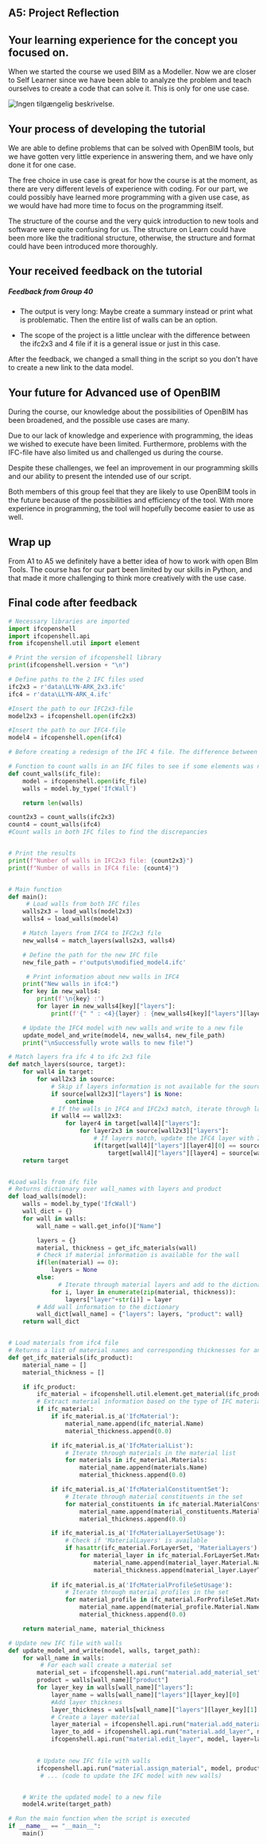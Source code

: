 ## A5: Project Reflection

## Your learning experience for the concept you focused on.

When we started the course we used BIM as a Modeller. Now we are closer to Self Learner since we have been able to analyze the problem and teach ourselves to create a code that can solve it. This is only for one use case. 

![Ingen tilgængelig beskrivelse.](https://scontent-arn2-1.xx.fbcdn.net/v/t1.15752-9/369387379_752418903382285_7930300458431768532_n.png?_nc_cat=111&ccb=1-7&_nc_sid=8cd0a2&_nc_ohc=uCb5H0TrnwQAX-Wp2OG&_nc_ht=scontent-arn2-1.xx&oh=03_AdSXQV7GTK-Rnq8J-VugeSIhn7PlsbEcFzXaCbCE-Rw-XA&oe=658C0B08)

## Your process of developing the tutorial

We are able to define problems that can be solved with OpenBIM tools, but we have gotten very little experience in answering them, and we have only done it for one case. 

The free choice in use case is great for how the course is at the moment, as there are very different levels of experience with coding. For our part, we could possibly have learned more programming with a given use case, as we would have had more time to focus on the programming itself.

The structure of the course and the very quick introduction to new tools and software were quite confusing for us. The structure on Learn could have been more like the traditional structure, otherwise, the structure and format could have been introduced more thoroughly.

## Your received feedback on the tutorial

##### Feedback from Group 40

- The output is very long: Maybe create a summary instead or print what is problematic. Then the entire list of walls can be an option.

- The scope of the project is a little unclear with the difference between the ifc2x3 and 4 file if it is a general issue or just in this case. 

After the feedback, we changed a small thing in the script so you don't have to create a new link to the data model.

## Your future for Advanced use of OpenBIM

During the course, our knowledge about the possibilities of OpenBIM has been broadened, and the possible use cases are many.

Due to our lack of knowledge and experience with programming, the ideas we wished to execute have been limited. Furthermore, problems with the IFC-file have also limited us and challenged us during the course. 

Despite these challenges, we feel an improvement in our programming skills and our ability to present the intended use of our script.

Both members of this group feel that they are likely to use OpenBIM tools in the future because of the possibilities and efficiency of the tool. With more experience in programming, the tool will hopefully become easier to use as well. 

## Wrap up

From A1 to A5 we definitely have a better idea of how to work with open BIm Tools. The course has for our part been limited by our skills in Python, and that made it more challenging to think more creatively with the use case. 

## Final code after feedback

```python
# Necessary libraries are imported
import ifcopenshell
import ifcopenshell.api
from ifcopenshell.util import element

# Print the version of ifcopenshell library
print(ifcopenshell.version + "\n")

# Define paths to the 2 IFC files used
ifc2x3 = r'data\LLYN-ARK_2x3.ifc'
ifc4 = r'data\LLYN-ARK_4.ifc'

#Insert the path to our IFC2x3-file
model2x3 = ifcopenshell.open(ifc2x3)

#Insert the path to our IFC4-file
model4 = ifcopenshell.open(ifc4)

# Before creating a redesign of the IFC 4 file. The difference between the two files will be investigated.

# Function to count walls in an IFC files to see if some elements was not transferred correctly.
def count_walls(ifc_file):
    model = ifcopenshell.open(ifc_file)
    walls = model.by_type('IfcWall')

    return len(walls)

count2x3 = count_walls(ifc2x3)
count4 = count_walls(ifc4)
#Count walls in both IFC files to find the discrepancies


# Print the results
print(f"Number of walls in IFC2x3 file: {count2x3}")
print(f"Number of walls in IFC4 file: {count4}")


# Main function
def main():
     # Load walls from both IFC files
    walls2x3 = load_walls(model2x3)
    walls4 = load_walls(model4)

    # Match layers from IFC4 to IFC2x3 file
    new_walls4 = match_layers(walls2x3, walls4)

    # Define the path for the new IFC file
    new_file_path = r'outputs\modified_model4.ifc'

     # Print information about new walls in IFC4
    print("New walls in ifc4:")
    for key in new_walls4:
        print(f'\n{key} :')
        for layer in new_walls4[key]["layers"]:
            print(f'{" " : <4}{layer} : {new_walls4[key]["layers"][layer][0]: <35} | {str(new_walls4[key]["layers"][layer][1])+"mm" : <8}')

    # Update the IFC4 model with new walls and write to a new file
    update_model_and_write(model4, new_walls4, new_file_path)
    print("\nSuccessfully wrote walls to new file!")

# Match layers fra ifc 4 to ifc 2x3 file
def match_layers(source, target):
    for wall4 in target:
        for wall2x3 in source:
            # Skip if layers information is not available for the source wall
            if source[wall2x3]["layers"] is None:
                continue
            # If the walls in IFC4 and IFC2x3 match, iterate through layers
            if wall4 == wall2x3:
                for layer4 in target[wall4]["layers"]:
                    for layer2x3 in source[wall2x3]["layers"]:
                        # If layers match, update the IFC4 layer with IFC2x3 layer information
                        if(target[wall4]["layers"][layer4][0] == source[wall2x3]["layers"][layer2x3][0]):
                            target[wall4]["layers"][layer4] = source[wall2x3]["layers"][layer2x3]
    return target


#Load walls from ifc file
# Returns dictionary over wall_names with layers and product
def load_walls(model):
    walls = model.by_type('IfcWall')
    wall_dict = {}
    for wall in walls:
        wall_name = wall.get_info()["Name"]

        layers = {}
        material, thickness = get_ifc_materials(wall)
        # Check if material information is available for the wall
        if(len(material) == 0):
            layers = None
        else:
              # Iterate through material layers and add to the dictionary
            for i, layer in enumerate(zip(material, thickness)):
                layers["layer"+str(i)] = layer
        # Add wall information to the dictionary
        wall_dict[wall_name] = {"layers": layers, "product": wall}
    return wall_dict


# Load materials from ifc4 file
# Returns a list of material names and corresponding thicknesses for an ifc_product
def get_ifc_materials(ifc_product):
    material_name = []
    material_thickness = []

    if ifc_product:
        ifc_material = ifcopenshell.util.element.get_material(ifc_product)
        # Extract material information based on the type of IFC material
        if ifc_material:
            if ifc_material.is_a('IfcMaterial'):
                material_name.append(ifc_material.Name)
                material_thickness.append(0.0) 

            if ifc_material.is_a('IfcMaterialList'):
                # Iterate through materials in the material list
                for materials in ifc_material.Materials:
                    material_name.append(materials.Name)
                    material_thickness.append(0.0)

            if ifc_material.is_a('IfcMaterialConstituentSet'):
                # Iterate through material constituents in the set
                for material_constituents in ifc_material.MaterialConstituents:
                    material_name.append(material_constituents.Material.Name)
                    material_thickness.append(0.0)

            if ifc_material.is_a('IfcMaterialLayerSetUsage'):
                # Check if 'MaterialLayers' is available
                if hasattr(ifc_material.ForLayerSet, 'MaterialLayers'):
                    for material_layer in ifc_material.ForLayerSet.MaterialLayers:
                        material_name.append(material_layer.Material.Name)
                        material_thickness.append(material_layer.LayerThickness)
                    
            if ifc_material.is_a('IfcMaterialProfileSetUsage'):
                # Iterate through material profiles in the set
                for material_profile in ifc_material.ForProfileSet.MaterialProfiles:
                    material_name.append(material_profile.Material.Name)
                    material_thickness.append(0.0)

    return material_name, material_thickness

# Update new IFC file with walls
def update_model_and_write(model, walls, target_path):
    for wall_name in walls:
         # For each wall create a material set
        material_set = ifcopenshell.api.run("material.add_material_set", model, name=wall_name, set_type="IfcMaterialLayerSet")
        product = walls[wall_name]["product"]
        for layer_key in walls[wall_name]["layers"]:
            layer_name = walls[wall_name]["layers"][layer_key][0]
            #Add layer thickness
            layer_thickness = walls[wall_name]["layers"][layer_key][1]
            # Create a layer material
            layer_material = ifcopenshell.api.run("material.add_material", model, name=layer_name, category=layer_name)
            layer_to_add = ifcopenshell.api.run("material.add_layer", model, layer_set=material_set, material=layer_material)
            ifcopenshell.api.run("material.edit_layer", model, layer=layer_to_add, attributes={"LayerThickness": layer_thickness})
        

        # Update new IFC file with walls
        ifcopenshell.api.run("material.assign_material", model, product=product, material=material_set)
         # ... (code to update the IFC model with new walls)


    # Write the updated model to a new file
    model4.write(target_path)

# Run the main function when the script is executed
if __name__ == "__main__":
    main()

```


